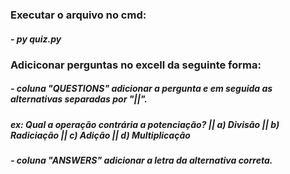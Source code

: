 ### Executar o arquivo no cmd:
#####   - py quiz.py

### Adiciconar perguntas no excell da seguinte forma:
#####   - coluna "QUESTIONS" adicionar a pergunta e em seguida as alternativas separadas por "||".
#####   ex: Qual a operação contrária a potenciação? || a) Divisão || b) Radiciação || c) Adição || d) Multiplicação
#####   - coluna "ANSWERS" adicionar a letra da alternativa correta.